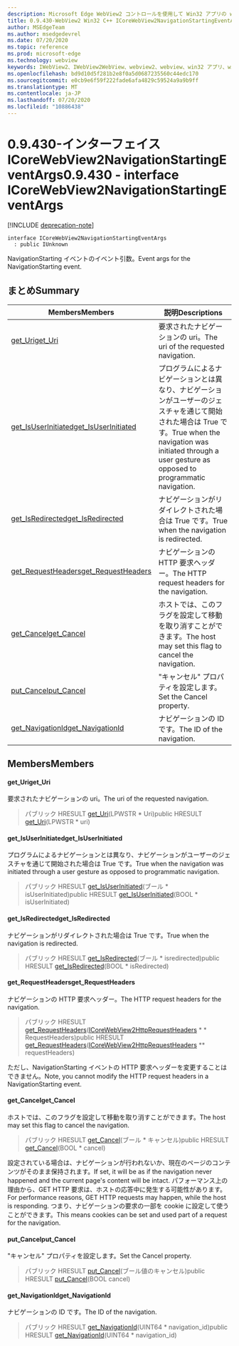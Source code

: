 ```yaml
---
description: Microsoft Edge WebView2 コントロールを使用して Win32 アプリの web コンテンツをホストする
title: 0.9.430-WebView2 Win32 C++ ICoreWebView2NavigationStartingEventArgs
author: MSEdgeTeam
ms.author: msedgedevrel
ms.date: 07/20/2020
ms.topic: reference
ms.prod: microsoft-edge
ms.technology: webview
keywords: IWebView2、IWebView2WebView、webview2、webview、win32 アプリ、win32、edge、ICoreWebView2、ICoreWebView2Host、browser control、edge html
ms.openlocfilehash: bd9d10d5f281b2e8f0a5d0687235560c44edc170
ms.sourcegitcommit: e0cb9e6f59f222fade6afa4829c59524a9a9b9ff
ms.translationtype: MT
ms.contentlocale: ja-JP
ms.lasthandoff: 07/20/2020
ms.locfileid: "10886438"
---
```

# <span data-ttu-id="19a3f-104">0.9.430-インターフェイス ICoreWebView2NavigationStartingEventArgs</span><span class="sxs-lookup"><span data-stu-id="19a3f-104">0.9.430 - interface ICoreWebView2NavigationStartingEventArgs</span></span> 

[!INCLUDE [deprecation-note](../../includes/deprecation-note.md)]

```
interface ICoreWebView2NavigationStartingEventArgs
  : public IUnknown
```

<span data-ttu-id="19a3f-105">NavigationStarting イベントのイベント引数。</span><span class="sxs-lookup"><span data-stu-id="19a3f-105">Event args for the NavigationStarting event.</span></span>

## <span data-ttu-id="19a3f-106">まとめ</span><span class="sxs-lookup"><span data-stu-id="19a3f-106">Summary</span></span>

 <span data-ttu-id="19a3f-107">Members</span><span class="sxs-lookup"><span data-stu-id="19a3f-107">Members</span></span>                        | <span data-ttu-id="19a3f-108">説明</span><span class="sxs-lookup"><span data-stu-id="19a3f-108">Descriptions</span></span>
--------------------------------|---------------------------------------------
[<span data-ttu-id="19a3f-109">get_Uri</span><span class="sxs-lookup"><span data-stu-id="19a3f-109">get_Uri</span></span>](#get_uri) | <span data-ttu-id="19a3f-110">要求されたナビゲーションの uri。</span><span class="sxs-lookup"><span data-stu-id="19a3f-110">The uri of the requested navigation.</span></span>
[<span data-ttu-id="19a3f-111">get_IsUserInitiated</span><span class="sxs-lookup"><span data-stu-id="19a3f-111">get_IsUserInitiated</span></span>](#get_isuserinitiated) | <span data-ttu-id="19a3f-112">プログラムによるナビゲーションとは異なり、ナビゲーションがユーザーのジェスチャを通じて開始された場合は True です。</span><span class="sxs-lookup"><span data-stu-id="19a3f-112">True when the navigation was initiated through a user gesture as opposed to programmatic navigation.</span></span>
[<span data-ttu-id="19a3f-113">get_IsRedirected</span><span class="sxs-lookup"><span data-stu-id="19a3f-113">get_IsRedirected</span></span>](#get_isredirected) | <span data-ttu-id="19a3f-114">ナビゲーションがリダイレクトされた場合は True です。</span><span class="sxs-lookup"><span data-stu-id="19a3f-114">True when the navigation is redirected.</span></span>
[<span data-ttu-id="19a3f-115">get_RequestHeaders</span><span class="sxs-lookup"><span data-stu-id="19a3f-115">get_RequestHeaders</span></span>](#get_requestheaders) | <span data-ttu-id="19a3f-116">ナビゲーションの HTTP 要求ヘッダー。</span><span class="sxs-lookup"><span data-stu-id="19a3f-116">The HTTP request headers for the navigation.</span></span>
[<span data-ttu-id="19a3f-117">get_Cancel</span><span class="sxs-lookup"><span data-stu-id="19a3f-117">get_Cancel</span></span>](#get_cancel) | <span data-ttu-id="19a3f-118">ホストでは、このフラグを設定して移動を取り消すことができます。</span><span class="sxs-lookup"><span data-stu-id="19a3f-118">The host may set this flag to cancel the navigation.</span></span>
[<span data-ttu-id="19a3f-119">put_Cancel</span><span class="sxs-lookup"><span data-stu-id="19a3f-119">put_Cancel</span></span>](#put_cancel) | <span data-ttu-id="19a3f-120">"キャンセル" プロパティを設定します。</span><span class="sxs-lookup"><span data-stu-id="19a3f-120">Set the Cancel property.</span></span>
[<span data-ttu-id="19a3f-121">get_NavigationId</span><span class="sxs-lookup"><span data-stu-id="19a3f-121">get_NavigationId</span></span>](#get_navigationid) | <span data-ttu-id="19a3f-122">ナビゲーションの ID です。</span><span class="sxs-lookup"><span data-stu-id="19a3f-122">The ID of the navigation.</span></span>

## <span data-ttu-id="19a3f-123">Members</span><span class="sxs-lookup"><span data-stu-id="19a3f-123">Members</span></span>

#### <span data-ttu-id="19a3f-124">get_Uri</span><span class="sxs-lookup"><span data-stu-id="19a3f-124">get_Uri</span></span> 

<span data-ttu-id="19a3f-125">要求されたナビゲーションの uri。</span><span class="sxs-lookup"><span data-stu-id="19a3f-125">The uri of the requested navigation.</span></span>

> <span data-ttu-id="19a3f-126">パブリック HRESULT [get_Uri](#get_uri)(LPWSTR \* Uri)</span><span class="sxs-lookup"><span data-stu-id="19a3f-126">public HRESULT [get_Uri](#get_uri)(LPWSTR \* uri)</span></span>

#### <span data-ttu-id="19a3f-127">get_IsUserInitiated</span><span class="sxs-lookup"><span data-stu-id="19a3f-127">get_IsUserInitiated</span></span> 

<span data-ttu-id="19a3f-128">プログラムによるナビゲーションとは異なり、ナビゲーションがユーザーのジェスチャを通じて開始された場合は True です。</span><span class="sxs-lookup"><span data-stu-id="19a3f-128">True when the navigation was initiated through a user gesture as opposed to programmatic navigation.</span></span>

> <span data-ttu-id="19a3f-129">パブリック HRESULT [get_IsUserInitiated](#get_isuserinitiated)(ブール \* isUserInitiated)</span><span class="sxs-lookup"><span data-stu-id="19a3f-129">public HRESULT [get_IsUserInitiated](#get_isuserinitiated)(BOOL \* isUserInitiated)</span></span>

#### <span data-ttu-id="19a3f-130">get_IsRedirected</span><span class="sxs-lookup"><span data-stu-id="19a3f-130">get_IsRedirected</span></span> 

<span data-ttu-id="19a3f-131">ナビゲーションがリダイレクトされた場合は True です。</span><span class="sxs-lookup"><span data-stu-id="19a3f-131">True when the navigation is redirected.</span></span>

> <span data-ttu-id="19a3f-132">パブリック HRESULT [get_IsRedirected](#get_isredirected)(ブール \* isredirected)</span><span class="sxs-lookup"><span data-stu-id="19a3f-132">public HRESULT [get_IsRedirected](#get_isredirected)(BOOL \* isRedirected)</span></span>

#### <span data-ttu-id="19a3f-133">get_RequestHeaders</span><span class="sxs-lookup"><span data-stu-id="19a3f-133">get_RequestHeaders</span></span> 

<span data-ttu-id="19a3f-134">ナビゲーションの HTTP 要求ヘッダー。</span><span class="sxs-lookup"><span data-stu-id="19a3f-134">The HTTP request headers for the navigation.</span></span>

> <span data-ttu-id="19a3f-135">パブリック HRESULT [get_RequestHeaders](#get_requestheaders)([ICoreWebView2HttpRequestHeaders](ICoreWebView2HttpRequestHeaders.md) \* \* RequestHeaders)</span><span class="sxs-lookup"><span data-stu-id="19a3f-135">public HRESULT [get_RequestHeaders](#get_requestheaders)([ICoreWebView2HttpRequestHeaders](ICoreWebView2HttpRequestHeaders.md) \*\* requestHeaders)</span></span>

<span data-ttu-id="19a3f-136">ただし、NavigationStarting イベントの HTTP 要求ヘッダーを変更することはできません。</span><span class="sxs-lookup"><span data-stu-id="19a3f-136">Note, you cannot modify the HTTP request headers in a NavigationStarting event.</span></span>

#### <span data-ttu-id="19a3f-137">get_Cancel</span><span class="sxs-lookup"><span data-stu-id="19a3f-137">get_Cancel</span></span> 

<span data-ttu-id="19a3f-138">ホストでは、このフラグを設定して移動を取り消すことができます。</span><span class="sxs-lookup"><span data-stu-id="19a3f-138">The host may set this flag to cancel the navigation.</span></span>

> <span data-ttu-id="19a3f-139">パブリック HRESULT [get_Cancel](#get_cancel)(ブール \* キャンセル)</span><span class="sxs-lookup"><span data-stu-id="19a3f-139">public HRESULT [get_Cancel](#get_cancel)(BOOL \* cancel)</span></span>

<span data-ttu-id="19a3f-140">設定されている場合は、ナビゲーションが行われないか、現在のページのコンテンツがそのまま保持されます。</span><span class="sxs-lookup"><span data-stu-id="19a3f-140">If set, it will be as if the navigation never happened and the current page's content will be intact.</span></span> <span data-ttu-id="19a3f-141">パフォーマンス上の理由から、GET HTTP 要求は、ホストの応答中に発生する可能性があります。</span><span class="sxs-lookup"><span data-stu-id="19a3f-141">For performance reasons, GET HTTP requests may happen, while the host is responding.</span></span> <span data-ttu-id="19a3f-142">つまり、ナビゲーションの要求の一部を cookie に設定して使うことができます。</span><span class="sxs-lookup"><span data-stu-id="19a3f-142">This means cookies can be set and used part of a request for the navigation.</span></span>

#### <span data-ttu-id="19a3f-143">put_Cancel</span><span class="sxs-lookup"><span data-stu-id="19a3f-143">put_Cancel</span></span> 

<span data-ttu-id="19a3f-144">"キャンセル" プロパティを設定します。</span><span class="sxs-lookup"><span data-stu-id="19a3f-144">Set the Cancel property.</span></span>

> <span data-ttu-id="19a3f-145">パブリック HRESULT [put_Cancel](#put_cancel)(ブール値のキャンセル)</span><span class="sxs-lookup"><span data-stu-id="19a3f-145">public HRESULT [put_Cancel](#put_cancel)(BOOL cancel)</span></span>

#### <span data-ttu-id="19a3f-146">get_NavigationId</span><span class="sxs-lookup"><span data-stu-id="19a3f-146">get_NavigationId</span></span> 

<span data-ttu-id="19a3f-147">ナビゲーションの ID です。</span><span class="sxs-lookup"><span data-stu-id="19a3f-147">The ID of the navigation.</span></span>

> <span data-ttu-id="19a3f-148">パブリック HRESULT [get_NavigationId](#get_navigationid)(UINT64 \* navigation_id)</span><span class="sxs-lookup"><span data-stu-id="19a3f-148">public HRESULT [get_NavigationId](#get_navigationid)(UINT64 \* navigation_id)</span></span>

